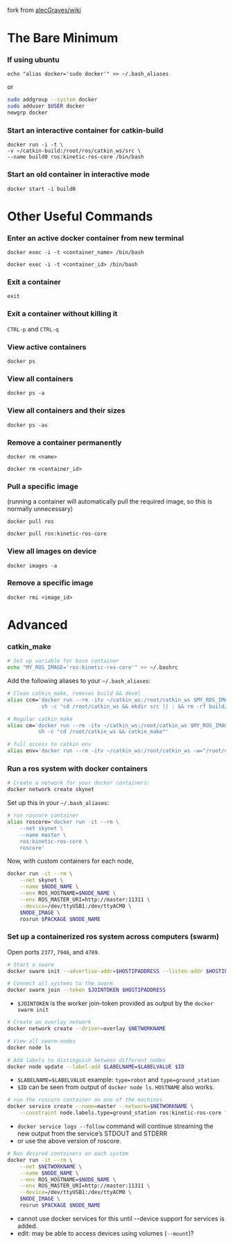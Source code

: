 fork from [alecGraves/wiki](https://github.com/alecGraves/wiki/wiki/How-to-use-Docker-(with-ROS))

# The Bare Minimum
### If using ubuntu

    echo "alias docker='sudo docker'" >> ~/.bash_aliases
or 
```bash
sudo addgroup --system docker
sudo adduser $USER docker
newgrp docker
```

### Start an interactive container for catkin-build

    docker run -i -t \
    -v ~/catkin-build:/root/ros/catkin_ws/src \
    --name build0 ros:kinetic-ros-core /bin/bash


### Start an old container in interactive mode

    docker start -i build0


# Other Useful Commands

### Enter an active docker container from new terminal

    docker exec -i -t <container_name> /bin/bash

    docker exec -i -t <container_id> /bin/bash

### Exit a container

    exit

### Exit a container without killing it

```CTRL-p``` and ```CTRL-q```

### View active containers

    docker ps


### View all containers

    docker ps -a


### View all containers and their sizes

    docker ps -as


### Remove a container permanently

    docker rm <name>

    docker rm <container_id>


### Pull a specific image
(running a container will automatically pull the required image, so this is normally unnecessary)

    docker pull ros
    
    docker pull ros:kinetic-ros-core


### View all images on device

    docker images -a


### Remove a specific image

    docker rmi <image_id>

# Advanced

### catkin_make
```bash
# Set up variable for base container
echo "MY_ROS_IMAGE='ros:kinetic-ros-core'" >> ~/.bashrc
```

Add the following aliases to your ```~/.bash_aliases```:
```bash
# Clean catkin_make, removes build && devel
alias ccm='docker run --rm -itv ~/catkin_ws:/root/catkin_ws $MY_ROS_IMAGE\
           sh -c "cd /root/catkin_ws && mkdir src || : && rm -rf build/ devel/ && catkin_make"'
```

```bash
# Regular catkin_make
alias cm='docker run --rm -itv ~/catkin_ws:/root/catkin_ws $MY_ROS_IMAGE \
          sh -c "cd /root/catkin_ws && catkin_make"'
```

```bash
# full access to catkin env
alias env='docker run --rm -itv ~/catkin_ws:/root/catkin_ws -w="/root/catkin_ws/" $MY_ROS_IMAGE'
```

### Run a ros system with docker containers
```bash
# Create a network for your docker containers:
docker network create skynet
```

Set up this in your ```~/.bash_aliases```:
```bash
# run roscore container
alias roscore='docker run -it --rm \
    --net skynet \
    --name master \
    ros:kinetic-ros-core \
    roscore'
```

Now, with custom containers for each node,
```bash
docker run -it --rm \
    --net skynet \
    --name $NODE_NAME \
    --env ROS_HOSTNAME=$NODE_NAME \
    --env ROS_MASTER_URI=http://master:11311 \
    --device=/dev/ttyUSB1:/dev/ttyACM0 \
    $NODE_IMAGE \
    rosrun $PACKAGE $NODE_NAME
```

### Set up a containerized ros system across computers (swarm)
Open ports ```2377```, ```7946```, and ```4789```.
```bash
# Start a swarm
docker swarm init --advertise-addr=$HOSTIPADDRESS --listen-addr $HOSTIPADDRESS:2377
```

```bash
# Connect all systems to the swarm
docker swarm join --token $JOINTOKEN $HOSTIPADDRESS
```
* ```$JOINTOKEN``` is the worker join-token provided as output by the ```docker swarm init```

```bash
# Create an overlay network
docker network create --driver=overlay $NETWORKNAME
```

```bash
# View all swarm-nodes
docker node ls
```

```bash
# Add labels to distinguish between different nodes
docker node update --label-add $LABELNAME=$LABELVALUE $ID
```
* ```$LABELNAME=$LABELVALUE``` example: ```type=robot``` and ```type=ground_station```
* ```$ID``` can be seen from output of ```docker node ls```. ```HOSTNAME``` also works.

```bash
# run the roscore container on one of the machines
docker service create --name=master --network=$NETWORKNAME \
    --constraint node.labels.type=ground_station ros:kinetic-ros-core "roscore"
```
* ```docker service logs --follow``` command will continue streaming the new output from the service’s STDOUT and STDERR
* or use the above version of roscore.

```bash
# Run desired containers on each system
docker run -it --rm \
    --net $NETWORKNAME \
    --name $NODE_NAME \
    --env ROS_HOSTNAME=$NODE_NAME \
    --env ROS_MASTER_URI=http://master:11311 \
    --device=/dev/ttyUSB1:/dev/ttyACM0 \
    $NODE_IMAGE \
    rosrun $PACKAGE $NODE_NAME
```
* cannot use docker services for this until --device support for services is added.
* edit: may be able to access devices using volumes (```--mount```)?
